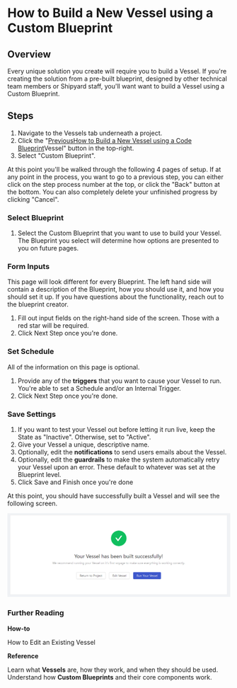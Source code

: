 # How to Build a New Vessel using a Custom Blueprint

## Overview

Every unique solution you create will require you to build a Vessel. If you're creating the solution from a pre-built blueprint, designed by other technical team members or Shipyard staff, you'll want want to build a Vessel using a Custom Blueprint.

## Steps

1. Navigate to the Vessels tab underneath a project.
2. Click the "[PreviousHow to Build a New Vessel using a Code Blueprint](https://app.gitbook.com/@blakeburch/s/shipyard/~/drafts/-Lyj1N_9bSs8Cslg6aGn/how-tos/vessels/how-to-build-a-new-vessel-using-a-code-blueprint/@drafts)Vessel" button in the top-right.
3. Select "Custom Blueprint". 

At this point you'll be walked through the following 4 pages of setup. If at any point in the process, you want to go to a previous step, you can either click on the step process number at the top, or click the "Back" button at the bottom. You can also completely delete your unfinished progress by clicking "Cancel".

### **Select Blueprint**

1. Select the Custom Blueprint that you want to use to build your Vessel. The Blueprint you select will determine how options are presented to you on future pages.

### **Form Inputs**

This page will look different for every Blueprint. The left hand side will contain a description of the Blueprint, how you should use it, and how you should set it up. If you have questions about the functionality, reach out to the blueprint creator.

1. Fill out input fields on the right-hand side of the screen. Those with a red star will be required.
2. Click Next Step once you're done.

### **Set Schedule**

All of the information on this page is optional.

1. Provide any of the **triggers** that you want to cause your Vessel to run. You're able to set a Schedule and/or an Internal Trigger. 
2. Click Next Step once you're done.

### **Save Settings**

1. If you want to test your Vessel out before letting it run live, keep the State as "Inactive". Otherwise, set to "Active".
2. Give your Vessel a unique, descriptive name.
3. Optionally, edit the **notifications** to send users emails about the Vessel.
4. Optionally, edit the **guardrails** to make the system automatically retry your Vessel upon an error. These default to whatever was set at the Blueprint level.
5. Click Save and Finish once you're done

At this point, you should have successfully built a Vessel and will see the following screen.

![](../../.gitbook/assets/image%20%283%29%20%283%29.png)

### Further Reading <a id="further-reading"></a>

**How-to**

How to Edit an Existing Vessel

**Reference**

Learn what **Vessels** are, how they work, and when they should be used.  
Understand how **Custom Blueprints** and their core components work.



